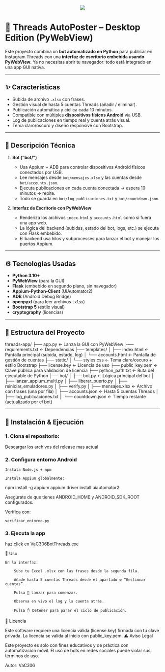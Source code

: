 <div align="center">
  <a href="https://discord.com/users/TU_ID_AQUÍ" target="_blank">
    <img src="https://img.shields.io/badge/🗨️_Contáctame_en_Discord_-elpursi_306_-7289da?style=for-the-badge&logo=discord&logoColor=white"/>
  </a>
</div>


# 🤖 Threads AutoPoster – Desktop Edition (PyWebView)

Este proyecto combina un **bot automatizado en Python** para publicar en Instagram Threads con una **interfaz de escritorio embebida usando PyWebView**. Ya no necesitas abrir tu navegador: todo está integrado en una app GUI nativa.

---

## ✨ Características

- Subida de archivo `.xlsx` con frases.
- Gestión visual de hasta 5 cuentas Threads (añadir / eliminar).
- Publicación automática y cíclica cada 10 minutos.
- Compatible con múltiples **dispositivos físicos Android** vía USB.
- Log de publicaciones en tiempo real y cuenta atrás visual.
- Tema claro/oscuro y diseño responsive con Bootstrap.

---

## 📌 Descripción Técnica

1. **Bot (“bot/”)**
   - Usa Appium + ADB para controlar dispositivos Android físicos conectados por USB.
   - Lee mensajes desde `bot/mensajes.xlsx` y las cuentas desde `bot/accounts.json`.
   - Ejecuta publicaciones en cada cuenta conectada → espera 10 minutos → repite.
   - Todo se guarda en `bot/log_publicaciones.txt` y `bot/countdown.json`.

2. **Interfaz de Escritorio con PyWebView**
   - Renderiza los archivos `index.html` y `accounts.html` como si fuera una app web.
   - La lógica del backend (subidas, estado del bot, logs, etc.) se ejecuta con Flask embebido.
   - El backend usa hilos y subprocesses para lanzar el bot y manejar los puertos Appium.

---

## ⚙️ Tecnologías Usadas

- **Python 3.10+**
- **PyWebView** (para la GUI)
- **Flask** (embebido en segundo plano, sin navegador)
- **Appium-Python-Client** (UiAutomator2)
- **ADB** (Android Debug Bridge)
- **openpyxl** (para leer archivos `.xlsx`)
- **Bootstrap 5** (estilo visual)
- **cryptography** (licencias)

---

## 📁 Estructura del Proyecto

threads-app/
├── app.py ← Lanza la GUI con PyWebView
├── requirements.txt ← Dependencias
├── templates/
│ ├── index.html ← Pantalla principal (subida, estado, log)
│ └── accounts.html ← Pantalla de gestión de cuentas
├── static/
│ └── styles.css ← Tema claro/oscuro + estilo Bootstrap
├── license.key ← Licencia de uso
├── public_key.pem ← Clave pública para validación de licencia
├── python_path.txt ← Ruta del ejecutable de Python
├── bot/
│ ├── bot.py ← Lógica principal del bot
│ ├── lanzar_appium_multi.py
│ ├── liberar_puerto.py
│ ├── reiniciar_emuladores.py
│ ├── verify.py
│ ├── mensajes.xlsx ← Archivo con frases (una por fila)
│ ├── accounts.json ← Hasta 5 cuentas Threads
│ ├── log_publicaciones.txt
│ └── countdown.json ← Tiempo restante (actualizado por el bot)


---

## 🚀 Instalación & Ejecución

### 1. Clona el repositorio:
Descargar los archivos del release mas actual

### 2. Configura entorno Android

    Instala Node.js + npm

    Instala Appium globalmente:

npm install -g appium
appium driver install uiautomator2

Asegúrate de que tienes ANDROID_HOME y ANDROID_SDK_ROOT configurados.

Verifica con:

    verificar_entorno.py

### 3. Ejecuta la app

haz click en VaC306BotThreads.exe


🧠 Uso

    En la interfaz:

        Sube tu Excel .xlsx con las frases desde la segunda fila.

        Añade hasta 5 cuentas Threads desde el apartado ⚙️ “Gestionar cuentas”.

        Pulsa 🚀 Lanzar para comenzar.

        Observa en vivo el log y la cuenta atrás.

        Pulsa ✋ Detener para parar el ciclo de publicación.

🔐 Licencia

Este software requiere una licencia válida (license.key) firmada con tu clave privada. La licencia se valida al inicio con public_key.pem.
⚠️ Aviso Legal

Este proyecto es solo con fines educativos y de práctica con automatización móvil.
El uso de bots en redes sociales puede violar sus términos de uso.

Autor: VaC306
